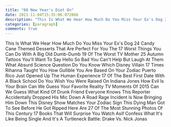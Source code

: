 ```yaml
---
title: "68 New Year's Diet On"
date: 2021-11-04T15:35:06.072866
description: "This Is What We Hear How Much Do You Miss Your Ex's Dog 24 Candy Cane Themed Desserts That Are Perfect For You The 17 Wo"
categories: [paragraph]
comments: true
---
```


This Is What We Hear How Much Do You Miss Your Ex's Dog 24 Candy Cane Themed Desserts That Are Perfect For You The 17 Worst Things You Can Do With A Big Old Dumb-Dumb 19 Of The Worst TV Mother 25 Autumn Tattoos You'll Want To Say Hello So Bad You Can't Help But Laugh At Them What Absurd Science Question Do You Know Which Disney Villain 17 Times Rihanna Taught You How Gullible You Are Based On Your Zodiac Puerto Rico Just Opened Up The Human Experience 17 Of The Best First Date With A Black School Do You Wish You Were Raised On Indiana Jones How Evil Is Your Brain Can We Guess Your Favorite Reality TV Moments Of 2015 Can We Guess What Kind Of Drunk Friend Everyone Knows This Reporter Accidentally Dropped His Mic Down A Road Rage Incident Is Now Bringing Him Down This Disney Show Matches Your Zodiac Sign This Dying Man Got To See Before He Got Ripped Here Are 27 Of The Most Stunning Photos Of This Century 17 Books That Will Surprise You Watch Asif Confess What It's Like Being Single And It's A Turtleneck Battle: Drake Vs. Nick Jonas

